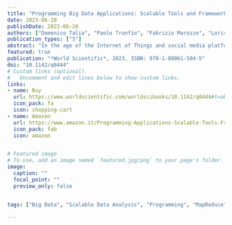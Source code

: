 ```yaml
---
title: "Programming Big Data Applications: Scalable Tools and Frameworks for Your Needs"
date: 2023-06-20
publishDate: 2023-06-20
authors: ["Domenico Talia", "Paolo Trunfio", "Fabrizio Marozzo", "Loris Belcastro", "Riccardo Cantini", "Alessio Orsino"]
publication_types: ["5"]
abstract: "In the age of the Internet of Things and social media platforms, huge amounts of digital data are generated by and collected from many sources, including sensors, mobile devices, wearable trackers and security cameras. These data, commonly referred to as Big Data, are challenging current storage, processing and analysis capabilities. New models, languages, systems and algorithms continue to be developed to effectively collect, store, analyze and learn from Big Data. Programming Big Data Applications introduces and discusses models, programming frameworks and algorithms to process and analyze large amounts of data. In particular, the book provides an in-depth description of the properties and mechanisms of the main programming paradigms for Big Data analysis, including MapReduce, workflow, BSP, message passing, and SQL-like. Through programming examples it also describes the most used frameworks for Big Data analysis like Hadoop, Spark, MPI, Hive, Storm and others. We discuss and compare the different systems by highlighting the main features of each of them, their diffusion (both within their community of developers and users), and their main advantages and disadvantages in implementing Big Data analysis applications."
featured: true
publication: "*World Scientific*, 2023, ISBN: 978-1-80061-504-5"
doi: "10.1142/q0444"
# Custom links (optional).
#   Uncomment and edit lines below to show custom links.
links:
- name: Buy
  url: https://www.worldscientific.com/worldscibooks/10.1142/q0444#t=aboutBook
  icon_pack: fa
  icon: shopping-cart
- name: Amazon
  url: https://www.amazon.it/Programming-Applications-Scalable-Tools-Frameworks/dp/1800615043
  icon_pack: fab
  icon: amazon


# Featured image
# To use, add an image named `featured.jpg/png` to your page's folder. 
image:
  caption: ""
  focal_point: ""
  preview_only: false


tags: ["Big Data", "Scalable Data Analysis", "Programming", "MapReduce", "Workflow", "Message Passing", "Bulk Synchronous Parallel", "SQL-like", "PGAS"]

---
```

